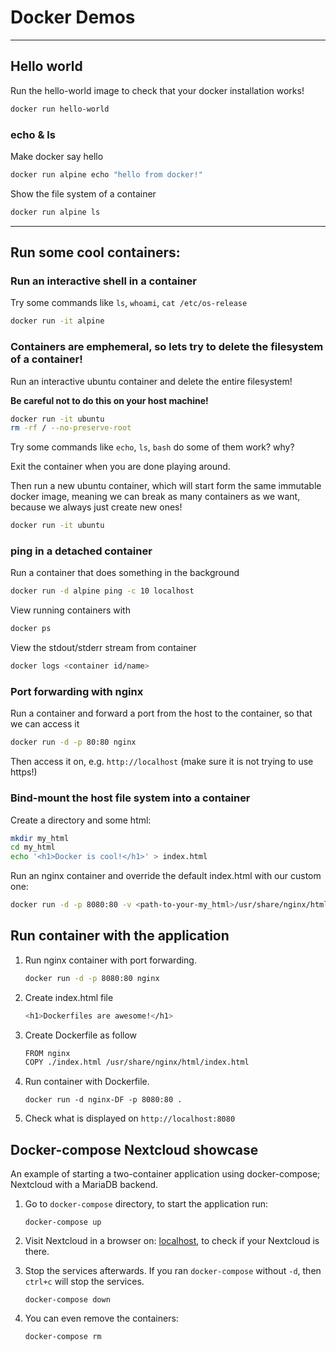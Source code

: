 # Docker Demos

---

## Hello world

Run the hello-world image to check that your docker installation works!

```sh
docker run hello-world
```

### echo & ls

Make docker say hello

```sh
docker run alpine echo "hello from docker!"
```

Show the file system of a container

```sh
docker run alpine ls
```

---

## Run some cool containers:

### Run an interactive shell in a container

Try some commands like `ls`, `whoami`, `cat /etc/os-release`

```sh
docker run -it alpine
```

### Containers are emphemeral, so lets try to delete the filesystem of a container!

Run an interactive ubuntu container and delete the entire filesystem!

**Be careful not to do this on your host machine!**

```sh
docker run -it ubuntu
rm -rf / --no-preserve-root
```

Try some commands like `echo`, `ls`, `bash` do some of them work? why?

Exit the container when you are done playing around.

Then run a new ubuntu container, which will start form the same immutable docker image, meaning we can break as many containers as we want, because we always just create new ones!

```sh
docker run -it ubuntu
```

### ping in a detached container

Run a container that does something in the background

```sh
docker run -d alpine ping -c 10 localhost
```

View running containers with

```sh
docker ps
```

View the stdout/stderr stream from container

```sh
docker logs <container id/name>
```

### Port forwarding with nginx

Run a container and forward a port from the host to the container, so that we can access it

```sh
docker run -d -p 80:80 nginx
```

Then access it on, e.g. `http://localhost` (make sure it is not trying to use https!)

### Bind-mount the host file system into a container

Create a directory and some html:

```sh
mkdir my_html
cd my_html
echo '<h1>Docker is cool!</h1>' > index.html
```

Run an nginx container and override the default index.html with our custom one:

```sh
docker run -d -p 8080:80 -v <path-to-your-my_html>/usr/share/nginx/html nginx
```

## Run container with the application

1. Run nginx container with port forwarding.
   
    ```sh
    docker run -d -p 8080:80 nginx
    ```

2. Create index.html file 
   
    ```sh
    <h1>Dockerfiles are awesome!</h1>
    ```

3. Create Dockerfile as follow

    ```sh
    FROM nginx
    COPY ./index.html /usr/share/nginx/html/index.html
    ```
   

4. Run container with Dockerfile.

    ```shell
    docker run -d nginx-DF -p 8080:80 .
    ```

5. Check what is displayed on `http://localhost:8080`


## Docker-compose Nextcloud showcase

An example of starting a two-container application using docker-compose;  Nextcloud with a MariaDB backend.


1. Go to `docker-compose` directory, to start the application run:

    ```shell
    docker-compose up
    ```

2. Visit Nextcloud in a browser on: [localhost](http://localhost), to check if your Nextcloud is there.

3. Stop the services afterwards.
    If you ran `docker-compose` without `-d`, then `ctrl+c` will stop the services.

    ```shell
    docker-compose down
    ```
4. You can even remove the containers:

    ```shell
    docker-compose rm
    ```